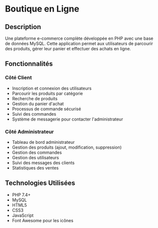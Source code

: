 # Boutique en Ligne

## Description
Une plateforme e-commerce complète développée en PHP avec une base de données MySQL. Cette application permet aux utilisateurs de parcourir des produits, gérer leur panier et effectuer des achats en ligne.

## Fonctionnalités

### Côté Client
- Inscription et connexion des utilisateurs
- Parcourir les produits par catégorie
- Recherche de produits
- Gestion du panier d'achat
- Processus de commande sécurisé
- Suivi des commandes
- Système de messagerie pour contacter l'administrateur

### Côté Administrateur
- Tableau de bord administrateur
- Gestion des produits (ajout, modification, suppression)
- Gestion des commandes
- Gestion des utilisateurs
- Suivi des messages des clients
- Statistiques des ventes

## Technologies Utilisées
- PHP 7.4+
- MySQL
- HTML5
- CSS3
- JavaScript
- Font Awesome pour les icônes

